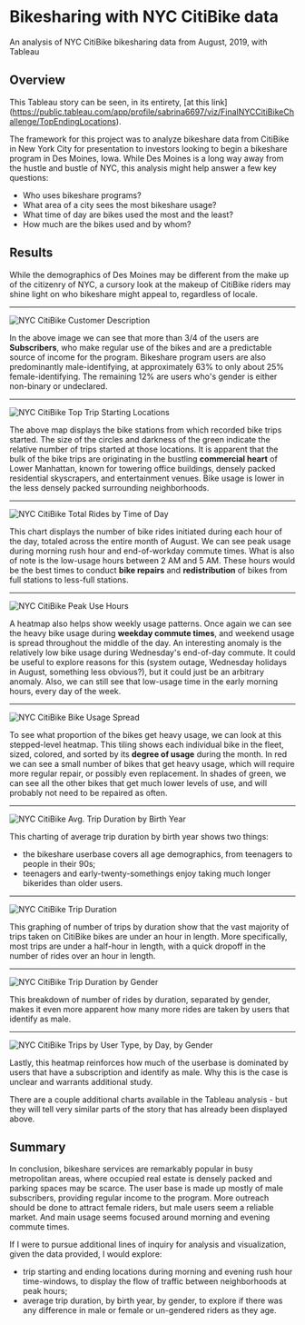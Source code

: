 # Bikesharing with NYC CitiBike data
An analysis of NYC CitiBike bikesharing data from August, 2019, with Tableau

## Overview
This Tableau story can be seen, in its entirety, [at this link]
(https://public.tableau.com/app/profile/sabrina6697/viz/FinalNYCCitiBikeChallenge/TopEndingLocations).

The framework for this project was to analyze bikeshare data from CitiBike in New York City for presentation to investors looking to begin a bikeshare program in Des Moines, Iowa. While Des Moines is a long way away from the hustle and bustle of NYC, this analysis might help answer a few key questions:
- Who uses bikeshare programs?
- What area of a city sees the most bikeshare usage?
- What time of day are bikes used the most and the least?
- How much are the bikes used and by whom?

## Results
While the demographics of Des Moines may be different from the make up of the citizenry of NYC, a cursory look at the makeup of CitiBike riders may shine light on who bikeshare might appeal to, regardless of locale.
***
![NYC CitiBike Customer Description](https://github.com/skaram16/bike_sharing/blob/main/Images/customer_description.png)

In the above image we can see that more than 3/4 of the users are **Subscribers**, who make regular use of the bikes and are a predictable source of income for the program. Bikeshare program users are also predominantly male-identifying, at approximately 63% to only about 25% female-identifying. The remaining 12% are users who's gender is either non-binary or undeclared.
***
![NYC CitiBike Top Trip Starting Locations](https://github.com/skaram16/bike_sharing/blob/main/Images/start_location.png)

The above map displays the bike stations from which recorded bike trips started. The size of the circles and darkness of the green indicate the relative number of trips started at those locations. It is apparent that the bulk of the bike trips are originating in the bustling **commercial heart** of Lower Manhattan, known for towering office buildings, densely packed residential skyscrapers, and entertainment venues. Bike usage is lower in the less densely packed surrounding neighborhoods. 
***
![NYC CitiBike Total Rides by Time of Day](https://github.com/skaram16/bike_sharing/blob/main/Images/optimal_repair_time.png)

This chart displays the number of bike rides initiated during each hour of the day, totaled across the entire month of August. We can see peak usage during morning rush hour and end-of-workday commute times. What is also of note is the low-usage hours between 2 AM and 5 AM. These hours would be the best times to conduct **bike repairs** and **redistribution** of bikes from full stations to less-full stations.
***
![NYC CitiBike Peak Use Hours](https://github.com/skaram16/bike_sharing/blob/main/Images/peakhours_usage.png)

A heatmap also helps show weekly usage patterns. Once again we can see the heavy bike usage during **weekday commute times**, and weekend usage is spread throughout the middle of the day. An interesting anomaly is the relatively low bike usage during Wednesday's end-of-day commute. It could be useful to explore reasons for this (system outage, Wednesday holidays in August, something less obvious?), but it could just be an arbitrary anomaly. Also, we can still see that low-usage time in the early morning hours, every day of the week.
***
![NYC CitiBike Bike Usage Spread](https://github.com/skaram16/bike_sharing/blob/main/Images/trip_usage_spread.png)

To see what proportion of the bikes get heavy usage, we can look at this stepped-level heatmap. This tiling shows each individual bike in the fleet, sized, colored, and sorted by its **degree of usage** during the month. In red we can see a small number of bikes that get heavy usage, which will require more regular repair, or possibly even replacement. In shades of green, we can see all the other bikes that get much lower levels of use, and will probably not need to be repaired as often.
***
![NYC CitiBike Avg. Trip Duration by Birth Year](https://github.com/skaram16/bike_sharing/blob/main/Images/avg_tripduration.png)

This charting of average trip duration by birth year shows two things:
- the bikeshare userbase covers all age demographics, from teenagers to people in their 90s;
- teenagers and early-twenty-somethings enjoy taking much longer bikerides than older users.
***
![NYC CitiBike Trip Duration](https://github.com/skaram16/bike_sharing/blob/main/Images/trip_duration.png)

This graphing of number of trips by duration show that the vast majority of trips taken on CitiBike bikes are under an hour in length. More specifically, most trips are under a half-hour in length, with a quick dropoff in the number of rides over an hour in length.
***
![NYC CitiBike Trip Duration by Gender](https://github.com/skaram16/bike_sharing/blob/main/Images/trip_duration_gender.png)

This breakdown of number of rides by duration, separated by gender, makes it even more apparent how many more rides are taken by users that identify as male.
***

![NYC CitiBike Trips by User Type, by Day, by Gender](https://github.com/skaram16/bike_sharing/blob/main/Images/trip_usage_gender_day.png)

Lastly, this heatmap reinforces how much of the userbase is dominated by users that have a subscription and identify as male. Why this is the case is unclear and warrants additional study.

There are a couple additional charts available in the Tableau analysis - but they will tell very similar parts of the story that has already been displayed above.

## Summary
In conclusion, bikeshare services are remarkably popular in busy metropolitan areas, where occupied real estate is densely packed and parking spaces may be scarce. The user base is made up mostly of male subscribers, providing regular income to the program. More outreach should be done to attract female riders, but male users seem a reliable market. And main usage seems focused around morning and evening commute times.

If I were to pursue additional lines of inquiry for analysis and visualization, given the data provided, I would explore:
- trip starting and ending locations during morning and evening rush hour time-windows, to display the flow of traffic between neighborhoods at peak hours;
- average trip duration, by birth year, by gender, to explore if there was any difference in male or female or un-gendered riders as they age.
